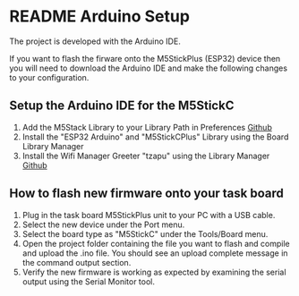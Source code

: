 # README Arduino Setup

The project is developed with the Arduino IDE.

If you want to flash the firware onto the M5StickPlus (ESP32) device then you will need to download the Arduino IDE and make the following changes to your configuration.

## Setup the Arduino IDE for the M5StickC

1. Add the M5Stack Library to your Library Path in Preferences [Github](https://docs.m5stack.com/en/quick_start/m5stickc_plus/arduino)
2. Install the "ESP32 Arduino" and "M5StickCPlus" Library using the Board Library Manager
3. Install the Wifi Manager Greeter "tzapu" using the Library Manager [Github](https://github.com/tzapu/WiFiManager#install-through-library-manager)

## How to flash new firmware onto your task board

1. Plug in the task board M5StickPlus unit to your PC with a USB cable.
2. Select the new device under the Port menu.
3. Select the board type as "M5StickC" under the Tools/Board menu.
4. Open the project folder containing the file you want to flash and compile and upload the .ino file. You should see an upload complete message in the command output section.
5. Verify the new firmware is working as expected by examining the serial output using the Serial Monitor tool.


